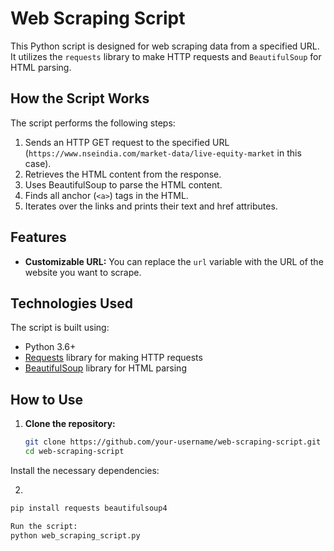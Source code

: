 # Web Scraping Script

This Python script is designed for web scraping data from a specified URL. It utilizes the `requests` library to make HTTP requests and `BeautifulSoup` for HTML parsing.

## How the Script Works

The script performs the following steps:

1. Sends an HTTP GET request to the specified URL (`https://www.nseindia.com/market-data/live-equity-market` in this case).
2. Retrieves the HTML content from the response.
3. Uses BeautifulSoup to parse the HTML content.
4. Finds all anchor (`<a>`) tags in the HTML.
5. Iterates over the links and prints their text and href attributes.

## Features

- **Customizable URL:** You can replace the `url` variable with the URL of the website you want to scrape.

## Technologies Used

The script is built using:

- Python 3.6+
- [Requests](https://docs.python-requests.org/en/latest/) library for making HTTP requests
- [BeautifulSoup](https://www.crummy.com/software/BeautifulSoup/) library for HTML parsing

## How to Use

1. **Clone the repository:**
   ```bash
   git clone https://github.com/your-username/web-scraping-script.git
   cd web-scraping-script
Install the necessary dependencies:

2.
```bash
pip install requests beautifulsoup4

Run the script:
python web_scraping_script.py
